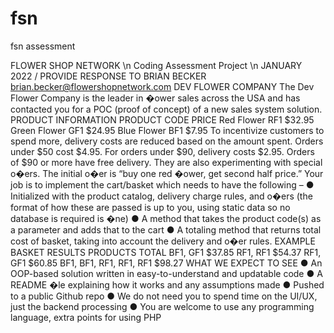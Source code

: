 # fsn
fsn assessment

FLOWER SHOP NETWORK \n
Coding Assessment Project \n
JANUARY 2022 / PROVIDE RESPONSE TO BRIAN BECKER brian.becker@flowershopnetwork.com
DEV FLOWER COMPANY
The Dev Flower Company is the leader in �ower sales across the USA and has contacted you for a POC (proof of
concept) of a new sales system solution.
PRODUCT INFORMATION
PRODUCT CODE PRICE
Red Flower RF1 $32.95
Green Flower GF1 $24.95
Blue Flower BF1 $7.95
To incentivize customers to spend more, delivery costs are reduced based on the amount spent. Orders under
$50 cost $4.95. For orders under $90, delivery costs $2.95. Orders of $90 or more have free delivery.
They are also experimenting with special o�ers. The initial o�er is “buy one red �ower, get second half price.”
Your job is to implement the cart/basket which needs to have the following –
● Initialized with the product catalog, delivery charge rules, and o�ers
(the format of how these are passed is up to you, using static data so no database is required is �ne)
● A method that takes the product code(s) as a parameter and adds that to the cart
● A totaling method that returns total cost of basket, taking into account the delivery and o�er rules.
EXAMPLE BASKET RESULTS
PRODUCTS TOTAL
BF1, GF1 $37.85
RF1, RF1 $54.37
RF1, GF1 $60.85
BF1, BF1, RF1, RF1, RF1 $98.27
WHAT WE EXPECT TO SEE
● An OOP-based solution written in easy-to-understand and updatable code
● A README �le explaining how it works and any assumptions made
● Pushed to a public Github repo
● We do not need you to spend time on the UI/UX, just the backend processing
● You are welcome to use any programming language, extra points for using PHP
